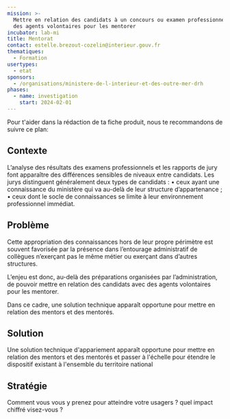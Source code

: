 ```yaml
---
mission: >-
  Mettre en relation des candidats à un concours ou examen professionnel avec
  des agents volontaires pour les mentorer
incubator: lab-mi
title: Mentorat
contact: estelle.brezout-cozelin@interieur.gouv.fr
thematiques:
  - Formation
usertypes:
  - etat
sponsors:
  - /organisations/ministere-de-l-interieur-et-des-outre-mer-drh
phases:
  - name: investigation
    start: 2024-02-01
---
```

Pour t'aider dans la rédaction de ta fiche produit, nous te recommandons de suivre ce plan: 

## Contexte

L’analyse des résultats des examens professionnels et les rapports de jury font apparaître des différences sensibles de niveaux entre candidats. Les jurys distinguent généralement deux types de candidats :
    • ceux ayant une connaissance du ministère qui va au-delà de leur structure d’appartenance ;
    • ceux dont le socle de connaissances se limite à leur environnement professionnel immédiat.


## Problème

Cette appropriation des connaissances hors de leur propre périmètre est souvent favorisée par la présence dans l’entourage administratif de collègues n’exerçant pas le même métier ou exerçant dans d’autres structures. 

L’enjeu est donc, au-delà des préparations organisées par l’administration, de pouvoir mettre en relation des candidats avec des agents volontaires pour les mentorer. 

Dans ce cadre, une solution technique apparaît opportune pour mettre en relation des mentors et des mentorés.


## Solution

Une solution technique d'appariement apparaît opportune pour mettre en relation des mentors et des mentorés et passer à l'échelle pour étendre le dispositif existant à l'ensemble du territoire national
## Stratégie

Comment vous vous y prenez pour atteindre votre usagers ? quel impact chiffré visez-vous ?
